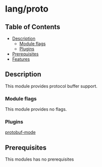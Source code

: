 # lang/proto

## Table of Contents
* [Description](#description)
  * [Module flags](#module-flags)
  * [Plugins](#plugins)
* [Prerequisites](#prerequisites)
* [Features](#features)

## Description
This module provides protocol buffer support.

### Module flags
This module provides no flags.

### Plugins
[protobuf-mode](https://github.com/protocolbuffers/protobuf)

## Prerequisites
This modules has no prerequisites

